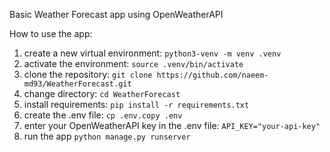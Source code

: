 Basic Weather Forecast app using OpenWeatherAPI

How to use the app:
1. create a new virtual environment:
```python3-venv -m venv .venv ```
2. activate the environment:
``` source .venv/bin/activate ```
3. clone the repository:
``` git clone https://github.com/naeem-md93/WeatherForecast.git ```
4. change directory:
``` cd WeatherForecast ```
5. install requirements:
``` pip install -r requirements.txt ```
6. create the .env file:
``` cp .env.copy .env ```
7. enter your OpenWeatherAPI key in the .env file:
``` API_KEY="your-api-key" ```
8. run the app
``` python manage.py runserver ```
